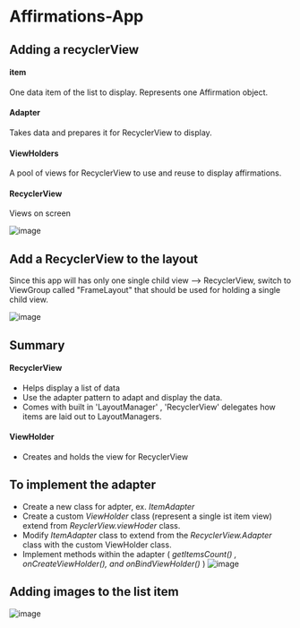 # Affirmations-App

## Adding a recyclerView 

#### item
   One data item of the list to display. Represents one Affirmation object.
#### Adapter
   Takes data and prepares it for RecyclerView to display.
#### ViewHolders
   A pool of views for RecyclerView to use and reuse to display affirmations.
#### RecyclerView 
   Views on screen
      
   ![image](https://user-images.githubusercontent.com/72002605/177455191-6576878e-4539-423b-b046-59ca34fb7a9e.png)

## Add a RecyclerView to the layout 
  Since this app will has only one single child view --> RecyclerView, switch to ViewGroup called "FrameLayout" 
  that should be used for holding a single child view.
  
 ![image](https://user-images.githubusercontent.com/72002605/177455704-8600446e-12d7-42e2-af10-895b289a240d.png)
 
 
 ## Summary 
 
 #### RecyclerView
   - Helps display a list of data
   - Use the adapter pattern to adapt and display the data.
   - Comes with built in 'LayoutManager' , 'RecyclerView' delegates how items are laid out to LayoutManagers.
 #### ViewHolder
   - Creates and holds the view for RecyclerView
   
 ## To implement the adapter
   - Create a new class for adpter, ex. _ItemAdapter_
   - Create a custom _ViewHolder_ class (represent a single ist item view) extend from _ReyclerView.viewHoder_ class.
   - Modify _ItemAdapter_ class to extend from the _RecyclerView.Adapter_ class with the custom ViewHolder class.
   - Implement methods within the adapter ( _getItemsCount() , onCreateViewHolder(), and onBindViewHolder()_ )
   ![image](https://user-images.githubusercontent.com/72002605/177662228-06ca2f93-e911-446e-86d3-908022a8cea2.png)

## Adding images to the list item
![image](https://user-images.githubusercontent.com/72002605/177665175-0a88ae0e-831b-438b-924c-4986b1651508.png)

   
